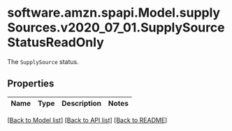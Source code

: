 # software.amzn.spapi.Model.supplySources.v2020_07_01.SupplySourceStatusReadOnly
The `SupplySource` status.

## Properties

Name | Type | Description | Notes
------------ | ------------- | ------------- | -------------

[[Back to Model list]](../README.md#documentation-for-models) [[Back to API list]](../README.md#documentation-for-api-endpoints) [[Back to README]](../README.md)

